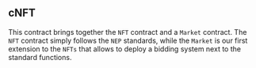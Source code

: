 ## cNFT

This contract brings together the `NFT` contract and a `Market` contract. The `NFT` contract simply follows the `NEP` standards, while the `Market` is our first extension to the `NFTs` that allows to deploy a bidding system next to the standard functions. 

